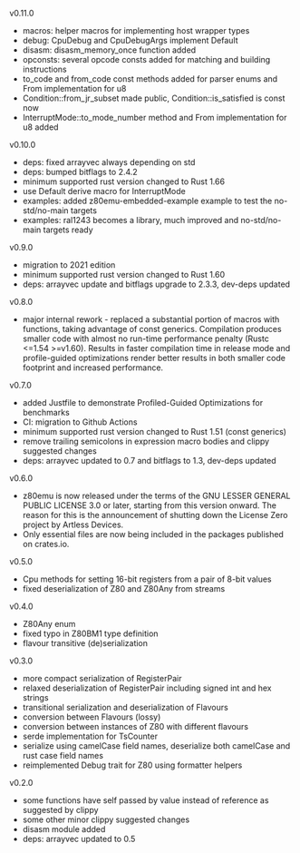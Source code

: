 v0.11.0
* macros: helper macros for implementing host wrapper types
* debug: CpuDebug and CpuDebugArgs implement Default
* disasm: disasm_memory_once function added
* opconsts: several opcode consts added for matching and building instructions
* to_code and from_code const methods added for parser enums and From implementation for u8
* Condition::from_jr_subset made public, Condition::is_satisfied is const now
* InterruptMode::to_mode_number method and From implementation for u8 added

v0.10.0
* deps: fixed arrayvec always depending on std
* deps: bumped bitflags to 2.4.2
* minimum supported rust version changed to Rust 1.66
* use Default derive macro for InterruptMode
* examples: added z80emu-embedded-example example to test the no-std/no-main targets
* examples: ral1243 becomes a library, much improved and no-std/no-main targets ready

v0.9.0
* migration to 2021 edition
* minimum supported rust version changed to Rust 1.60
* deps: arrayvec update and bitflags upgrade to 2.3.3, dev-deps updated

v0.8.0
* major internal rework - replaced a substantial portion of macros with functions, taking advantage of const generics. Compilation produces smaller code with almost no run-time performance penalty (Rustc <=1.54 >=v1.60). Results in faster compilation time in release mode and profile-guided optimizations render better results in both smaller code footprint and increased performance.

v0.7.0
* added Justfile to demonstrate Profiled-Guided Optimizations for benchmarks
* CI: migration to Github Actions
* minimum supported rust version changed to Rust 1.51 (const generics)
* remove trailing semicolons in expression macro bodies and clippy suggested changes
* deps: arrayvec updated to 0.7 and bitflags to 1.3, dev-deps updated

v0.6.0
* z80emu is now released under the terms of the GNU LESSER GENERAL PUBLIC LICENSE 3.0 or later, starting from this version onward. The reason for this is the announcement of shutting down the License Zero project by Artless Devices.
* Only essential files are now being included in the packages published on crates.io.

v0.5.0
* Cpu methods for setting 16-bit registers from a pair of 8-bit values
* fixed deserialization of Z80 and Z80Any from streams

v0.4.0
* Z80Any enum
* fixed typo in Z80BM1 type definition
* flavour transitive (de)serialization

v0.3.0
* more compact serialization of RegisterPair
* relaxed deserialization of RegisterPair including signed int and hex strings
* transitional serialization and deserialization of Flavours
* conversion between Flavours (lossy)
* conversion between instances of Z80 with different flavours
* serde implementation for TsCounter
* serialize using camelCase field names, deserialize both camelCase and rust case field names
* reimplemented Debug trait for Z80 using formatter helpers

v0.2.0
* some functions have self passed by value instead of reference as suggested by clippy
* some other minor clippy suggested changes
* disasm module added
* deps: arrayvec updated to 0.5
